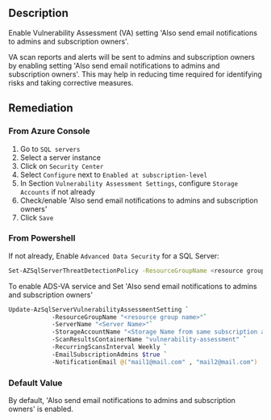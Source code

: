 ## Description

Enable Vulnerability Assessment (VA) setting 'Also send email notifications to admins and subscription owners'.

VA scan reports and alerts will be sent to admins and subscription owners by enabling setting 'Also send email notifications to admins and subscription owners'. This may help in reducing time required for identifying risks and taking corrective measures.

## Remediation

### From Azure Console

1. Go to `SQL servers`
2. Select a server instance
3. Click on `Security Center`
4. Select `Configure` next to `Enabled at subscription-level`
5. In Section `Vulnerability Assessment Settings`, configure `Storage Accounts` if not already
6. Check/enable 'Also send email notifications to admins and subscription owners'
7. Click `Save`

### From Powershell

If not already, Enable `Advanced Data Security` for a SQL Server:

```bash
Set-AZSqlServerThreatDetectionPolicy -ResourceGroupName <resource group name> -ServerName <server name> -EmailAdmins $True
```

To enable ADS-VA service and Set 'Also send email notifications to admins and subscription owners'

```bash
Update-AzSqlServerVulnerabilityAssessmentSetting `
            -ResourceGroupName "<resource group name>"`
            -ServerName "<Server Name>"`
            -StorageAccountName "<Storage Name from same subscription and same Location" `
            -ScanResultsContainerName "vulnerability-assessment" `
            -RecurringScansInterval Weekly `
            -EmailSubscriptionAdmins $true `
            -NotificationEmail @("mail1@mail.com" , "mail2@mail.com")
```

### Default Value

By default, 'Also send email notifications to admins and subscription owners' is enabled.
